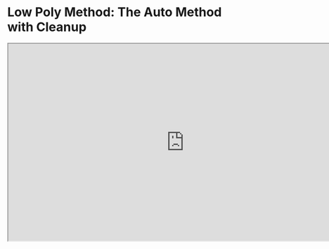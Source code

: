 # Low Poly Method: The Auto Method with Cleanup

<p><iframe src="https://www.youtube.com/embed/cJbJWFktAsk?rel=0" width="800" height="450" allowfullscreen="allowfullscreen" allow="accelerometer; autoplay; clipboard-write; encrypted-media; gyroscope; picture-in-picture"></iframe></p>